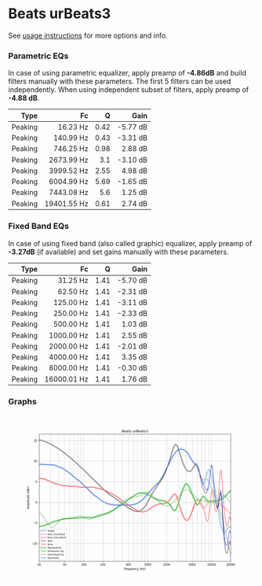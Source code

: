 # Beats urBeats3
See [usage instructions](https://github.com/jaakkopasanen/AutoEq#usage) for more options and info.

### Parametric EQs
In case of using parametric equalizer, apply preamp of **-4.86dB** and build filters manually
with these parameters. The first 5 filters can be used independently.
When using independent subset of filters, apply preamp of **-4.88 dB**.

| Type    | Fc          |    Q | Gain     |
|--------:|------------:|-----:|---------:|
| Peaking | 16.23 Hz    | 0.42 | -5.77 dB |
| Peaking | 140.99 Hz   | 0.43 | -3.31 dB |
| Peaking | 746.25 Hz   | 0.98 | 2.88 dB  |
| Peaking | 2673.99 Hz  | 3.1  | -3.10 dB |
| Peaking | 3999.52 Hz  | 2.55 | 4.98 dB  |
| Peaking | 6004.99 Hz  | 5.69 | -1.65 dB |
| Peaking | 7443.08 Hz  | 5.6  | 1.25 dB  |
| Peaking | 19401.55 Hz | 0.61 | 2.74 dB  |

### Fixed Band EQs
In case of using fixed band (also called graphic) equalizer, apply preamp of **-3.27dB**
(if available) and set gains manually with these parameters.

| Type    | Fc          |    Q | Gain     |
|--------:|------------:|-----:|---------:|
| Peaking | 31.25 Hz    | 1.41 | -5.70 dB |
| Peaking | 62.50 Hz    | 1.41 | -2.31 dB |
| Peaking | 125.00 Hz   | 1.41 | -3.11 dB |
| Peaking | 250.00 Hz   | 1.41 | -2.33 dB |
| Peaking | 500.00 Hz   | 1.41 | 1.03 dB  |
| Peaking | 1000.00 Hz  | 1.41 | 2.55 dB  |
| Peaking | 2000.00 Hz  | 1.41 | -2.01 dB |
| Peaking | 4000.00 Hz  | 1.41 | 3.35 dB  |
| Peaking | 8000.00 Hz  | 1.41 | -0.30 dB |
| Peaking | 16000.01 Hz | 1.41 | 1.76 dB  |

### Graphs
![](./Beats%20urBeats3.png)